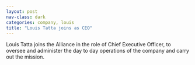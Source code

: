 ```yaml
---
layout: post
nav-class: dark
categories: company, louis
title: "Louis Tatta joins as CEO"
---
```

Louis Tatta joins the Alliance in the role of Chief Executive Officer,
to oversee and administer the day to day operations of the company and
carry out the mission.

